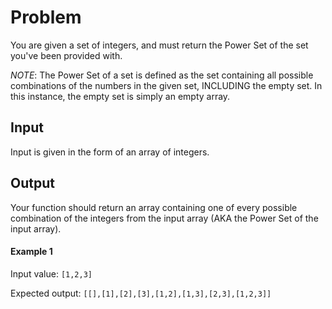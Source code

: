 # Problem
You are given a set of integers, and must return the
Power Set of the set you've been provided with.

*NOTE*: The Power Set of a set is defined as the set
containing all possible combinations of the numbers
in the given set, INCLUDING the empty set. In this
instance, the empty set is simply an empty array.

## Input
Input is given in the form of an array of integers.

## Output
Your function should return an array containing one of
every possible combination of the integers from the
input array (AKA the Power Set of the input array).

#### Example 1

Input value: 
`[1,2,3]`

Expected output: 
`[[],[1],[2],[3],[1,2],[1,3],[2,3],[1,2,3]]`